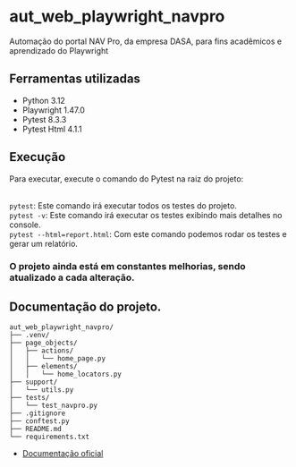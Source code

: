 # aut_web_playwright_navpro

<p>Automação do portal NAV Pro, da empresa DASA, para fins acadêmicos e aprendizado do Playwright</p>

## Ferramentas utilizadas

- Python 3.12
- Playwright 1.47.0
- Pytest 8.3.3
- Pytest Html 4.1.1

## Execução
Para executar, execute o comando do Pytest na raiz do projeto:

<br>`pytest`: Este comando irá executar todos os testes do projeto.
<br>`pytest -v`: Este comando irá executar os testes exibindo mais detalhes no console.
<br>`pytest --html=report.html`: Com este comando podemos rodar os testes e gerar um relatório.


### O projeto ainda está em constantes melhorias, sendo atualizado a cada alteração.


## Documentação do projeto.
````
aut_web_playwright_navpro/
├── .venv/
├── page_objects/
│   ├── actions/
│   │   └── home_page.py
│   ├── elements/
│   │   └── home_locators.py
├── support/
│   └── utils.py
├── tests/
│   └── test_navpro.py
├── .gitignore
├── conftest.py
├── README.md
└── requirements.txt
````

- [Documentação oficial](https://playwright.dev/python/)